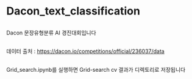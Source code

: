 # Dacon_text_classification
##
Dacon 문장유형분류 AI 경진대회입니다 
##
데이터 출처 : https://dacon.io/competitions/official/236037/data 
##
Grid_search.ipynb를 실행하면 Grid-search cv 결과가 디렉토리로 저장됩니다
